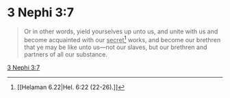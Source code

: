 # 3 Nephi 3:7

> Or in other words, yield yourselves up unto us, and unite with us and become acquainted with our <u>secret</u>[^a] works, and become our brethren that ye may be like unto us—not our slaves, but our brethren and partners of all our substance.

[3 Nephi 3:7](https://www.churchofjesuschrist.org/study/scriptures/bofm/3-ne/3?lang=eng&id=p7#p7)


[^a]: [[Helaman 6.22|Hel. 6:22 (22-26).]]
